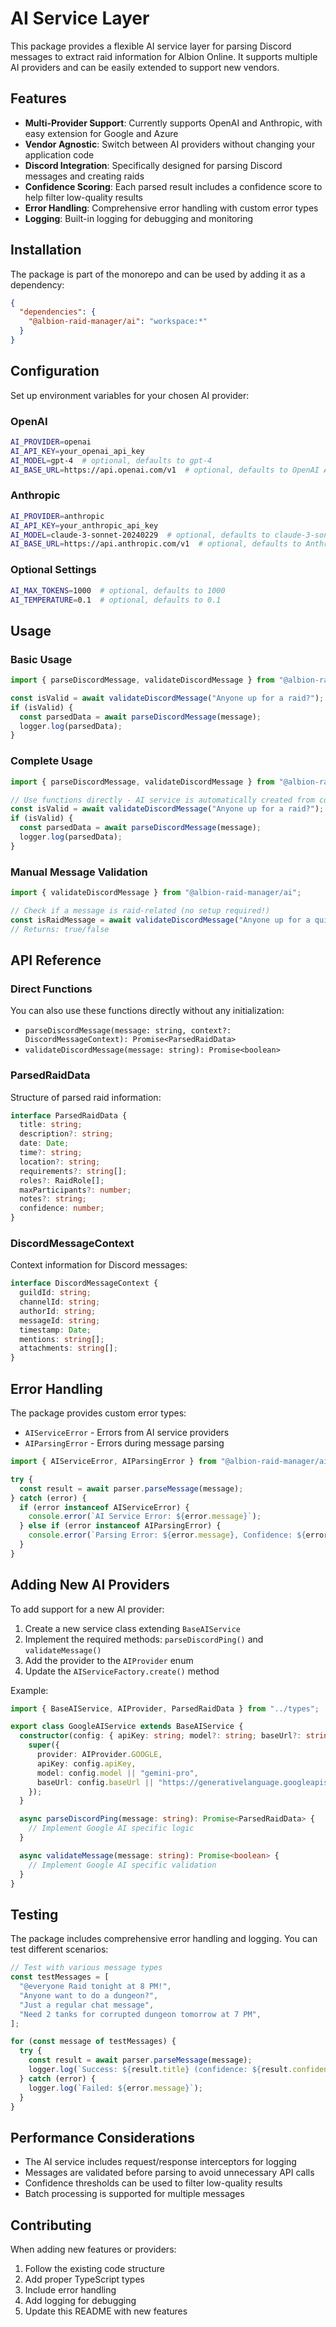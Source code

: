 # AI Service Layer

This package provides a flexible AI service layer for parsing Discord messages to extract raid information for Albion Online. It supports multiple AI providers and can be easily extended to support new vendors.

## Features

- **Multi-Provider Support**: Currently supports OpenAI and Anthropic, with easy extension for Google and Azure
- **Vendor Agnostic**: Switch between AI providers without changing your application code
- **Discord Integration**: Specifically designed for parsing Discord messages and creating raids
- **Confidence Scoring**: Each parsed result includes a confidence score to help filter low-quality results
- **Error Handling**: Comprehensive error handling with custom error types
- **Logging**: Built-in logging for debugging and monitoring

## Installation

The package is part of the monorepo and can be used by adding it as a dependency:

```json
{
  "dependencies": {
    "@albion-raid-manager/ai": "workspace:*"
  }
}
```

## Configuration

Set up environment variables for your chosen AI provider:

### OpenAI

```bash
AI_PROVIDER=openai
AI_API_KEY=your_openai_api_key
AI_MODEL=gpt-4  # optional, defaults to gpt-4
AI_BASE_URL=https://api.openai.com/v1  # optional, defaults to OpenAI API
```

### Anthropic

```bash
AI_PROVIDER=anthropic
AI_API_KEY=your_anthropic_api_key
AI_MODEL=claude-3-sonnet-20240229  # optional, defaults to claude-3-sonnet-20240229
AI_BASE_URL=https://api.anthropic.com/v1  # optional, defaults to Anthropic API
```

### Optional Settings

```bash
AI_MAX_TOKENS=1000  # optional, defaults to 1000
AI_TEMPERATURE=0.1  # optional, defaults to 0.1
```

## Usage

### Basic Usage

```typescript
import { parseDiscordMessage, validateDiscordMessage } from "@albion-raid-manager/ai";

const isValid = await validateDiscordMessage("Anyone up for a raid?");
if (isValid) {
  const parsedData = await parseDiscordMessage(message);
  logger.log(parsedData);
}
```

### Complete Usage

```typescript
import { parseDiscordMessage, validateDiscordMessage } from "@albion-raid-manager/ai";

// Use functions directly - AI service is automatically created from config
const isValid = await validateDiscordMessage("Anyone up for a raid?");
if (isValid) {
  const parsedData = await parseDiscordMessage(message);
  logger.log(parsedData);
}
```

### Manual Message Validation

```typescript
import { validateDiscordMessage } from "@albion-raid-manager/ai";

// Check if a message is raid-related (no setup required!)
const isRaidMessage = await validateDiscordMessage("Anyone up for a quick dungeon run?");
// Returns: true/false
```

## API Reference

### Direct Functions

You can also use these functions directly without any initialization:

- `parseDiscordMessage(message: string, context?: DiscordMessageContext): Promise<ParsedRaidData>`
- `validateDiscordMessage(message: string): Promise<boolean>`

### ParsedRaidData

Structure of parsed raid information:

```typescript
interface ParsedRaidData {
  title: string;
  description?: string;
  date: Date;
  time?: string;
  location?: string;
  requirements?: string[];
  roles?: RaidRole[];
  maxParticipants?: number;
  notes?: string;
  confidence: number;
}
```

### DiscordMessageContext

Context information for Discord messages:

```typescript
interface DiscordMessageContext {
  guildId: string;
  channelId: string;
  authorId: string;
  messageId: string;
  timestamp: Date;
  mentions: string[];
  attachments: string[];
}
```

## Error Handling

The package provides custom error types:

- `AIServiceError` - Errors from AI service providers
- `AIParsingError` - Errors during message parsing

```typescript
import { AIServiceError, AIParsingError } from "@albion-raid-manager/ai";

try {
  const result = await parser.parseMessage(message);
} catch (error) {
  if (error instanceof AIServiceError) {
    console.error(`AI Service Error: ${error.message}`);
  } else if (error instanceof AIParsingError) {
    console.error(`Parsing Error: ${error.message}, Confidence: ${error.confidence}`);
  }
}
```

## Adding New AI Providers

To add support for a new AI provider:

1. Create a new service class extending `BaseAIService`
2. Implement the required methods: `parseDiscordPing()` and `validateMessage()`
3. Add the provider to the `AIProvider` enum
4. Update the `AIServiceFactory.create()` method

Example:

```typescript
import { BaseAIService, AIProvider, ParsedRaidData } from "../types";

export class GoogleAIService extends BaseAIService {
  constructor(config: { apiKey: string; model?: string; baseUrl?: string }) {
    super({
      provider: AIProvider.GOOGLE,
      apiKey: config.apiKey,
      model: config.model || "gemini-pro",
      baseUrl: config.baseUrl || "https://generativelanguage.googleapis.com/v1",
    });
  }

  async parseDiscordPing(message: string): Promise<ParsedRaidData> {
    // Implement Google AI specific logic
  }

  async validateMessage(message: string): Promise<boolean> {
    // Implement Google AI specific validation
  }
}
```

## Testing

The package includes comprehensive error handling and logging. You can test different scenarios:

```typescript
// Test with various message types
const testMessages = [
  "@everyone Raid tonight at 8 PM!",
  "Anyone want to do a dungeon?",
  "Just a regular chat message",
  "Need 2 tanks for corrupted dungeon tomorrow at 7 PM",
];

for (const message of testMessages) {
  try {
    const result = await parser.parseMessage(message);
    logger.log(`Success: ${result.title} (confidence: ${result.confidence})`);
  } catch (error) {
    logger.log(`Failed: ${error.message}`);
  }
}
```

## Performance Considerations

- The AI service includes request/response interceptors for logging
- Messages are validated before parsing to avoid unnecessary API calls
- Confidence thresholds can be used to filter low-quality results
- Batch processing is supported for multiple messages

## Contributing

When adding new features or providers:

1. Follow the existing code structure
2. Add proper TypeScript types
3. Include error handling
4. Add logging for debugging
5. Update this README with new features
